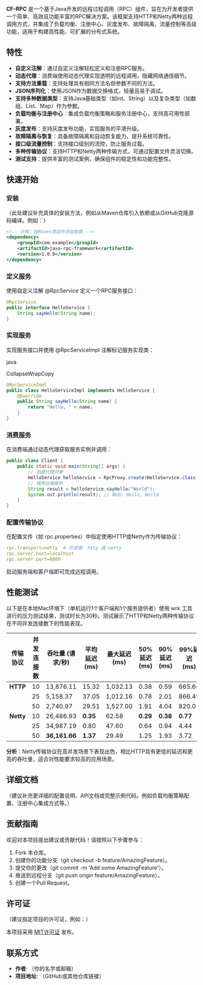 
**CF-RPC** 是一个基于Java开发的远程过程调用（RPC）组件，旨在为开发者提供一个简单、高效且功能丰富的RPC解决方案。该框架支持HTTP和Netty两种远程调用方式，并集成了负载均衡、注册中心、灰度发布、故障隔离、流量控制等高级功能，适用于构建高性能、可扩展的分布式系统。

## 特性

- **自定义注解**：通过自定义注解轻松定义和注册RPC服务。
- **动态代理**：消费端使用动态代理实现透明的远程调用，隐藏网络通信细节。
- **支持方法重载**：支持处理具有相同方法名但参数不同的方法。
- **JSON序列化**：使用JSON作为数据交换格式，轻量且易于调试。
- **支持多种数据类型**：支持Java基础类型（如int、String）以及复杂类型（如数组、List、Map）作为参数。
- **负载均衡与注册中心**：集成负载均衡策略和服务注册中心，支持高可用性部署。
- **灰度发布**：支持灰度发布功能，实现服务的平滑升级。
- **故障隔离与恢复**：具备故障隔离和自动恢复能力，提升系统可靠性。
- **接口级流量控制**：支持接口级别的流控，防止服务过载。
- **多种传输协议**：支持HTTP和Netty两种传输方式，可通过配置文件灵活切换。
- **测试支持**：提供丰富的测试案例，确保组件的稳定性和功能完整性。

## 快速开始

### 安装

（此处建议补充具体的安装方法，例如从Maven仓库引入依赖或从GitHub克隆源码编译。例如：）


```xml
<!-- 示例：在Maven项目中添加依赖 -->
<dependency>
    <groupId>com.example</groupId>
    <artifactId>java-rpc-framework</artifactId>
    <version>1.0.0</version>
</dependency>
```

### 定义服务

使用自定义注解 @RpcService 定义一个RPC服务接口：


```java
@RpcService
public interface HelloService {
    String sayHello(String name);
}
```

### 实现服务

实现服务接口并使用 @RpcServiceImpl 注解标记服务实现类：

java

CollapseWrapCopy

```java
@RpcServiceImpl
public class HelloServiceImpl implements HelloService {
    @Override
    public String sayHello(String name) {
        return "Hello, " + name;
    }
}
```

### 消费服务

在消费端通过动态代理获取服务实例并调用：

```java
public class Client {
    public static void main(String[] args) {
        // 创建代理对象
        HelloService helloService = RpcProxy.create(HelloService.class);
        // 调用远程服务
        String result = helloService.sayHello("World");
        System.out.println(result); // 输出: Hello, World
    }
}
```
### 配置传输协议

在配置文件（如 rpc.properties）中指定使用HTTP或Netty作为传输协议：

```yaml
rpc.transport=netty  # 可选值: http 或 netty
rpc.server.host=localhost
rpc.server.port=8080
```
启动服务端和客户端即可完成远程调用。

## 性能测试

以下是在本地Mac环境下（单机运行1个客户端和1个服务提供者）使用 wrk 工具进行的压力测试结果，测试时长为30秒。测试展示了HTTP和Netty两种传输协议在不同并发连接数下的性能表现。

| 传输协议      | 并发连接数 | 吞吐量 (请求/秒) | 平均延迟 (ms) | 最大延迟 (ms) | 50%延迟 (ms) | 90%延迟 (ms) | 99%延迟 (ms) |
| --------- | ----- | ---------- | --------- | --------- | ---------- | ---------- | ---------- |
| **HTTP**  | 10    | 13,876.11  | 15.32     | 1,032.13  | 0.38       | 0.59       | 665.66     |
|           | 25    | 5,158.37   | 37.05     | 1,012.16  | 0.78       | 2.01       | 866.49     |
|           | 50    | 2,740.97   | 29.51     | 1,527.00  | 1.91       | 4.04       | 820.05     |
| **Netty** | 10    | 26,486.93  | **0.35**      | 62.58     | **0.29**       | **0.38**       | **0.77**       |
|           | 25    | 34,987.19  | 0.80      | 47.60     | 0.64       | 0.94       | 4.44       |
|           | 50    | **36,161.66**  | **1.37**      | 29.49     | 1.25       | 1.93       | 3.72       |


**分析**：Netty传输协议在高并发场景下表现出色，相比HTTP具有更低的延迟和更高的吞吐量，适合对性能要求较高的应用场景。

## 详细文档

（建议补充更详细的配置说明、API文档或完整示例代码。例如负载均衡策略配置、注册中心集成方式等。）

## 贡献指南

欢迎对本项目提出建议或贡献代码！请按照以下步骤参与：

1. Fork 本仓库。
2. 创建你的功能分支（git checkout -b feature/AmazingFeature）。
3. 提交你的更改（git commit -m 'Add some AmazingFeature'）。
4. 推送到远程分支（git push origin feature/AmazingFeature）。
5. 创建一个Pull Request。

## 许可证

（建议指定项目的许可证，例如：）

本项目采用 [MIT许可证](https://opensource.org/licenses/MIT) 发布。

## 联系方式

- **作者**: （你的名字或邮箱）
- **项目地址**: （GitHub或其他仓库链接）